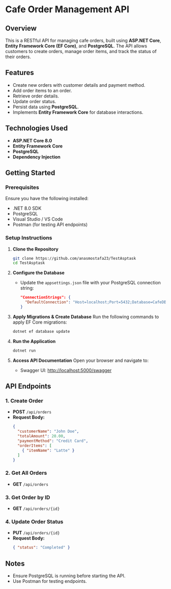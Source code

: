 # Cafe Order Management API

## Overview
This is a RESTful API for managing cafe orders, built using **ASP.NET Core**, **Entity Framework Core (EF Core)**, and **PostgreSQL**. The API allows customers to create orders, manage order items, and track the status of their orders.

## Features
- Create new orders with customer details and payment method.
- Add order items to an order.
- Retrieve order details.
- Update order status.
- Persist data using **PostgreSQL**.
- Implements **Entity Framework Core** for database interactions.

## Technologies Used
- **ASP.NET Core 8.0**
- **Entity Framework Core**
- **PostgreSQL**
- **Dependency Injection**

## Getting Started

### Prerequisites
Ensure you have the following installed:
- .NET 8.0 SDK
- PostgreSQL
- Visual Studio / VS Code
- Postman (for testing API endpoints)

### Setup Instructions
1. **Clone the Repository**
   ```sh
   git clone https://github.com/anasmostafa23/TestAsptask
   cd TestAsptask
   ```

2. **Configure the Database**
   - Update the `appsettings.json` file with your PostgreSQL connection string:
     ```json
     "ConnectionStrings": {
       "DefaultConnection": "Host=localhost;Port=5432;Database=CafeDB;Username=your_user;Password=your_password"
     }
     ```

3. **Apply Migrations & Create Database**
   Run the following commands to apply EF Core migrations:
   ```sh
   dotnet ef database update
   ```

4. **Run the Application**
   ```sh
   dotnet run
   ```

5. **Access API Documentation**
   Open your browser and navigate to:
   - Swagger UI: [http://localhost:5000/swagger](http://localhost:5000/swagger)

## API Endpoints

### 1. Create Order
- **POST** `/api/orders`
- **Request Body:**
  ```json
  {
    "customerName": "John Doe",
    "totalAmount": 20.00,
    "paymentMethod": "Credit Card",
    "orderItems": [
      { "itemName": "Latte" }
    ]
  }
  ```

### 2. Get All Orders
- **GET** `/api/orders`

### 3. Get Order by ID
- **GET** `/api/orders/{id}`

### 4. Update Order Status
- **PUT** `/api/orders/{id}`
- **Request Body:**
  ```json
  { "status": "Completed" }
  ```


## Notes
- Ensure PostgreSQL is running before starting the API.
- Use Postman for testing endpoints.

